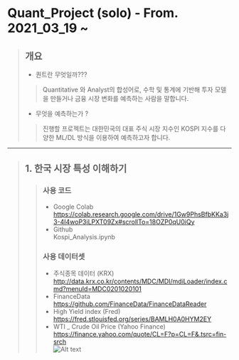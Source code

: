 # Quant_Project (solo) - From. 2021_03_19 ~

> ## 개요
> * 퀀트란 무엇일까???
> > Quantitative 와 Analyst의 합성어로, 수학 및 통계에 기반해 투자 모델을 만들거나 금융 시장 변화를 예측하는 사람을 말합니다.
> * 무엇을 예측하는가 ?
> > 진행할 프로젝트는 대한민국의 대표 주식 시장 지수인 KOSPI 지수를 다양한 ML/DL 방식을 이용하여 예측하고자 합니다.
---
> ## 1. 한국 시장 특성 이해하기
> > ### 사용 코드 
> > * Google Colab <br>
> > https://colab.research.google.com/drive/1Gw9PhsBfbKKa3j3-4I4woP3iLPXT09Zx#scrollTo=18OZP0qU0iQy<br>
> > * Github <br>
> > Kospi_Analysis.ipynb<br>
> > ### 사용 데이터셋
> > * 주식종목 데이터 (KRX)<br>
> > http://data.krx.co.kr/contents/MDC/MDI/mdiLoader/index.cmd?menuId=MDC0201020101
> > * FinanceData <br>
> > https://github.com/FinanceData/FinanceDataReader
> > * High Yield index (Fred)<br>
> > https://fred.stlouisfed.org/series/BAMLH0A0HYM2EY
> > * WTI _ Crude Oil Price (Yahoo Finance)<br>
> > https://finance.yahoo.com/quote/CL=F?p=CL=F&.tsrc=fin-srch <br>
> > ![Alt text](/path/to/img.jpg)
